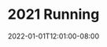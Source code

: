 ---
title: "2021 Running"
date: 2022-01-01T12:01:00-08:00
tags: ["running", "running-annual"]
total_miles_run: 0
total_runs: 0
---